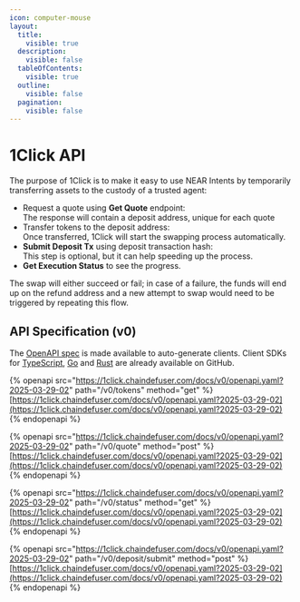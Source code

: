 ```yaml
---
icon: computer-mouse
layout:
  title:
    visible: true
  description:
    visible: false
  tableOfContents:
    visible: true
  outline:
    visible: false
  pagination:
    visible: false
---
```


# 1Click API

The purpose of 1Click is to make it easy to use NEAR Intents by temporarily transferring assets to the custody of a trusted agent:

* Request a quote using **Get Quote** endpoint:\
  The response will contain a deposit address, unique for each quote
* Transfer tokens to the deposit address:\
  Once transferred, 1Click will start the swapping process automatically.
* **Submit Deposit Tx** using deposit transaction hash:\
  This step is optional, but it can help speeding up the process.
* **Get Execution Status** to see the progress.

The swap will either succeed or fail; in case of a failure, the funds will end up on the refund address and a new attempt to swap would need to be triggered by repeating this flow.

## API Specification (v0)

The [OpenAPI spec](https://1click.chaindefuser.com/docs/v0/openapi.yaml) is made available to auto-generate clients. Client SDKs for [TypeScript](https://github.com/defuse-protocol/one-click-sdk-typescript), [Go](https://github.com/defuse-protocol/one-click-sdk-go) and [Rust](https://github.com/defuse-protocol/one-click-sdk-rs) are already available on GitHub.

{% openapi src="https://1click.chaindefuser.com/docs/v0/openapi.yaml?2025-03-29-02" path="/v0/tokens" method="get" %}
[https://1click.chaindefuser.com/docs/v0/openapi.yaml?2025-03-29-02](https://1click.chaindefuser.com/docs/v0/openapi.yaml?2025-03-29-02)
{% endopenapi %}

{% openapi src="https://1click.chaindefuser.com/docs/v0/openapi.yaml?2025-03-29-02" path="/v0/quote" method="post" %}
[https://1click.chaindefuser.com/docs/v0/openapi.yaml?2025-03-29-02](https://1click.chaindefuser.com/docs/v0/openapi.yaml?2025-03-29-02)
{% endopenapi %}

{% openapi src="https://1click.chaindefuser.com/docs/v0/openapi.yaml?2025-03-29-02" path="/v0/status" method="get" %}
[https://1click.chaindefuser.com/docs/v0/openapi.yaml?2025-03-29-02](https://1click.chaindefuser.com/docs/v0/openapi.yaml?2025-03-29-02)
{% endopenapi %}

{% openapi src="https://1click.chaindefuser.com/docs/v0/openapi.yaml?2025-03-29-02" path="/v0/deposit/submit" method="post" %}
[https://1click.chaindefuser.com/docs/v0/openapi.yaml?2025-03-29-02](https://1click.chaindefuser.com/docs/v0/openapi.yaml?2025-03-29-02)
{% endopenapi %}
